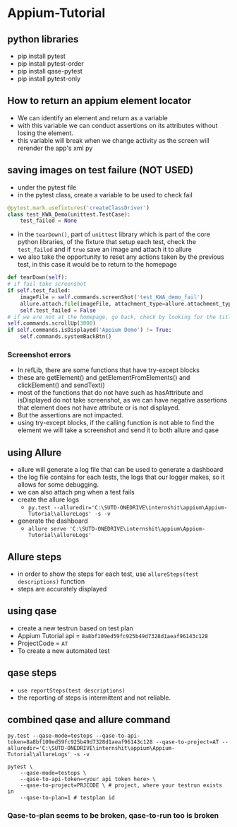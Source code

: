 # Appium-Tutorial
 
## python libraries 
* pip install pytest
* pip install pytest-order
* pip install qase-pytest
* pip install pytest-only

## How to return an appium element locator
* We can identify an element and return as a variable
* with this variable we can conduct assertions on its attributes without losing the element. 
* this variable will break when we change activity as the screen will rerender the app's xml py

## saving images on test failure (NOT USED)
* under the pytest file
* in the pytest class, create a variable to be used to check fail
```python
@pytest.mark.usefixtures('createClassDriver')
class test_KWA_Demo(unittest.TestCase):
    test_failed = None
```
* in the `tearDown()`, part of `unittest` library which is part of the core python libraries, of the fixture that setup each test, check the `test_failed` and if `true` save an image and attach it to allure
* we also take the opportunity to reset any actions taken by the previous test, in this case it would be to return to the homepage
```python
def tearDown(self):
# if fail take screenshot
if self.test_failed:
    imageFile = self.commands.screenShot('test_KWA_demo_fail')
    allure.attach.file(imageFile, attachment_type=allure.attachment_type.PNG)
    self.test_failed = False
# if we are not at the homepage, go back, check by looking for the title after scrolling to the top
self.commands.scrollUp(3000)
if self.commands.isDisplayed('Appium Demo') != True:
    self.commands.systemBackBtn()
```

### Screenshot errors
* In refLib, there are some functions that have try-except blocks
* these are getElement() and getElementFromElements() and clickElement() and sendText()
* most of the functions that do not have such as hasAttribute and isDisplayed do not take screenshot, as we can have negative assertions that element does not have attribute or is not displayed. 
* But the assertions are not impacted.
* using try-except blocks, if the calling function is not able to find the element we will take a screenshot and send it to both allure and qase


## using Allure
* allure will generate a log file that can be used to generate a dashboard 
* the log file contains for each tests, the logs that our logger makes, so it allows for some debugging. 
* we can also attach png when a test fails
* create the allure logs
  * `py.test --alluredir='C:\SUTD-ONEDRIVE\internshit\appium\Appium-Tutorial\allureLogs' -s -v`
* generate the dashboard
  * `allure serve 'C:\SUTD-ONEDRIVE\internshit\appium\Appium-Tutorial\allureLogs'`

## Allure steps
* in order to show the steps for each test, use `allureSteps(test descriptions)` function 
* steps are accurately displayed


## using qase 
* create a new testrun based on test plan 
* Appium Tutorial api = `8a8bf109ed59fc925b49d7328d1aeaf96143c128`
* ProjectCode = `AT`
* To create a new automated test

## qase steps
* `use reportSteps(test descriptions)`
* the reporting of steps is intermittent and not reliable.

## combined qase and allure command
`py.test --qase-mode=testops --qase-to-api-token=8a8bf109ed59fc925b49d7328d1aeaf96143c128 --qase-to-project=AT --alluredir='C:\SUTD-ONEDRIVE\internshit\appium\Appium-Tutorial\allureLogs' -s -v`
```
pytest \
    --qase-mode=testops \
    --qase-to-api-token=<your api token here> \
    --qase-to-project=PRJCODE \ # project, where your testrun exists in
    --qase-to-plan=1 # testplan id
```
### Qase-to-plan seems to be broken, qase-to-run too is broken


